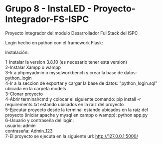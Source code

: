 # Grupo 8 - InstaLED - Proyecto-Integrador-FS-ISPC

Proyecto integrador del modulo Desarrollador FullStack del ISPC

Login hecho en python con el framework Flask:

Instalación:

1-Instalar la version 3.8.10 (es necesario tener esta version) <br>
2-Instalar Xampp o wampp <br>
3-Ir a phpmyadmin o mysqlworkbench y crear la base de datos: python_login <br>
4-Ir a la seccion de exportar y cargar la base de datos: "python_login.sql" ubicada en la carpeta models <br>
3-Clonar proyecto <br>
4-Abrir terminal/cmd y colocar el siguiente comando: pip install -r requirements.txt estando ubicados en la raiz del proyecto <br>
5-Ejecutar proyecto desde la terminal estando ubicados en la raiz del proyecto (iniciar apache y mysql en xampp o wampp): python app.py <br>
6-Usuario y contraseña del login: <br>
usuario: admin <br>
contraseña: Admin_123 <br>
7-El proyecto se ejecuta en la siguiente url: http://127.0.0.1:5000/
